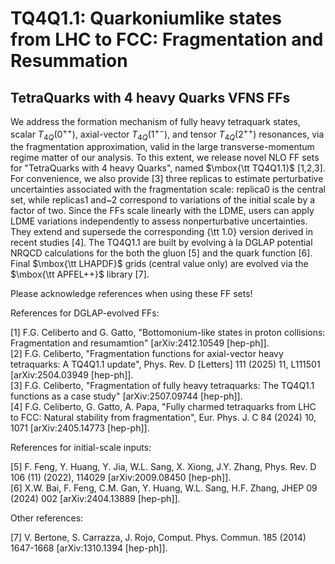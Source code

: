 # TQ4Q1.1: Quarkoniumlike states from LHC to FCC: Fragmentation and Resummation
## TetraQuarks with 4 heavy Quarks VFNS FFs

We address the formation mechanism of fully heavy tetraquark states, scalar $T_{4Q}(0^{++})$, axial-vector $T_{4Q}(1^{+-})$, and tensor $T_{4Q}(2^{++})$ resonances, via the fragmentation approximation, valid in the large transverse-momentum regime matter of our analysis. To this extent, we release novel NLO FF sets for "TetraQuarks with 4 heavy Quarks", named $\mbox{\tt TQ4Q1.1}$ [1,2,3]. 
For convenience, we also provide [3] three replicas to estimate perturbative uncertainties associated with the fragmentation scale: replica0 is the central set, while replicas1 and~2 correspond to variations of the initial scale by a factor of two. Since the FFs scale linearly with the LDME, users can apply LDME variations independently to assess nonperturbative uncertainties.
They extend and supersede the corresponding {\tt 1.0} version derived in recent studies [4]. The TQ4Q1.1 are built by evolving à la DGLAP potential NRQCD calculations for the both the gluon [5] and the quark function [6]. Final $\mbox{\tt LHAPDF}$ grids (central value only) are evolved via the $\mbox{\tt APFEL++}$ library [7].

Please acknowledge references when using these FF sets!  

References for DGLAP-evolved FFs:

[1] F.G. Celiberto and G. Gatto, "Bottomonium-like states in proton collisions: Fragmentation and resumamtion" [arXiv:2412.10549  [hep-ph]].  
[2] F.G. Celiberto, "Fragmentation functions for axial-vector heavy tetraquarks: A TQ4Q1.1 update", Phys. Rev. D [Letters] 111 (2025) 11, L111501  [arXiv:2504.03949 [hep-ph]].  
[3] F.G. Celiberto, "Fragmentation of fully heavy tetraquarks: The TQ4Q1.1 functions as a case study" [arXiv:2507.09744 [hep-ph]].  
[4] F.G. Celiberto, G. Gatto, A. Papa, "Fully charmed tetraquarks from LHC to FCC: Natural stability from fragmentation", Eur. Phys. J. C 84 (2024) 10, 1071  [arXiv:2405.14773 [hep-ph]].  

References for initial-scale inputs:

[5] F. Feng, Y. Huang, Y. Jia, W.L. Sang, X. Xiong, J.Y. Zhang, Phys. Rev. D 106 (11) (2022), 114029 [arXiv:2009.08450 [hep-ph]].    
[6] X.W. Bai, F. Feng, C.M. Gan, Y. Huang, W.L. Sang, H.F. Zhang, JHEP 09 (2024) 002 [arXiv:2404.13889 [hep-ph]].   

Other references:

[7] V. Bertone, S. Carrazza, J. Rojo, Comput. Phys. Commun. 185 (2014) 1647-1668 [arXiv:1310.1394 [hep-ph]].  

